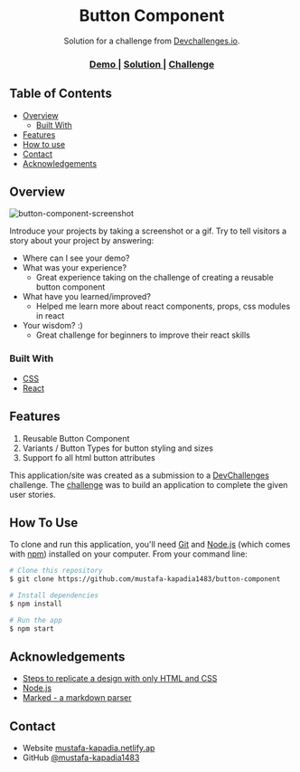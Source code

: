 <!-- Please update value in the {}  -->

<h1 align="center">Button Component</h1>

<div align="center">
   Solution for a challenge from  <a href="http://devchallenges.io" target="_blank">Devchallenges.io</a>.
</div>

<div align="center">
  <h3>
    <a href="https://{your-demo-link.your-domain}">
      Demo
    </a>
    <span> | </span>
    <a href="https://{your-url-to-the-solution}">
      Solution
    </a>
    <span> | </span>
    <a href="https://devchallenges.io/challenges/ohgVTyJCbm5OZyTB2gNY">
      Challenge
    </a>
  </h3>
</div>

<!-- TABLE OF CONTENTS -->

## Table of Contents

- [Overview](#overview)
  - [Built With](#built-with)
- [Features](#features)
- [How to use](#how-to-use)
- [Contact](#contact)
- [Acknowledgements](#acknowledgements)

<!-- OVERVIEW -->

## Overview

![button-component-screenshot](https://user-images.githubusercontent.com/60058032/166140011-19345c4c-59c4-4049-a0b3-47ead790bb86.gif)


Introduce your projects by taking a screenshot or a gif. Try to tell visitors a story about your project by answering:

- Where can I see your demo?
- What was your experience?
  - Great experience taking on the challenge of creating a reusable button component
- What have you learned/improved?
  - Helped me learn more about react components, props, css modules in react
- Your wisdom? :)
  - Great challenge for beginners to improve their react skills

### Built With

<!-- This section should list any major frameworks that you built your project using. Here are a few examples.-->

- [CSS](https://developer.mozilla.org/en-US/docs/Web/CSS)
- [React](https://reactjs.org/)

## Features

<!-- List the features of your application or follow the template. Don't share the figma file here :) -->

1. Reusable Button Component
2. Variants / Button Types for button styling and sizes
3. Support fo all html button attributes

This application/site was created as a submission to a [DevChallenges](https://devchallenges.io/challenges) challenge. The [challenge](https://devchallenges.io/challenges/ohgVTyJCbm5OZyTB2gNY) was to build an application to complete the given user stories.

## How To Use

<!-- This is an example, please update according to your application -->

To clone and run this application, you'll need [Git](https://git-scm.com) and [Node.js](https://nodejs.org/en/download/) (which comes with [npm](http://npmjs.com)) installed on your computer. From your command line:

```bash
# Clone this repository
$ git clone https://github.com/mustafa-kapadia1483/button-component

# Install dependencies
$ npm install

# Run the app
$ npm start
```

## Acknowledgements

<!-- This section should list any articles or add-ons/plugins that helps you to complete the project. This is optional but it will help you in the future. For exmpale -->

- [Steps to replicate a design with only HTML and CSS](https://devchallenges-blogs.web.app/how-to-replicate-design/)
- [Node.js](https://nodejs.org/)
- [Marked - a markdown parser](https://github.com/chjj/marked)

## Contact

- Website [mustafa-kapadia.netlify.ap](https://mustafa-kapadia.netlify.app/)
- GitHub [@mustafa-kapadia1483](https://github.com/mustafa-kapadia1483)
